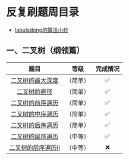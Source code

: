 # 反复刷题周目录
- [labuladong的算法小炒](https://labuladong.gitee.io/algo/)

## 一、二叉树（纲领篇）
|题目|等级|完成情况|
|:-:|:-:|:-:|
|[二叉树的最大深度](https://leetcode-cn.com/problems/maximum-depth-of-binary-tree)|（简单）|✅|
|[二叉树的直径](https://leetcode-cn.com/problems/diameter-of-binary-tree)|（简单）|✅|
|[二叉树的前序遍历](https://leetcode-cn.com/problems/binary-tree-preorder-traversal)|（简单）|✅|
|[二叉树的中序遍历](https://leetcode-cn.com/problems/binary-tree-inorder-traversal/)|（简单）|✅|
|[二叉树的后序遍历](https://leetcode-cn.com/problems/binary-tree-postorder-traversal/)|（简单）|✅|
|[二叉树的层序遍历](https://leetcode-cn.com/problems/binary-tree-level-order-traversal/)|（中等）|✅|
|[二叉树的层序遍历II](https://leetcode-cn.com/problems/binary-tree-level-order-traversal-ii/)|（中等）|❌|




<style>
table
{
    margin: auto;
}
</style>
